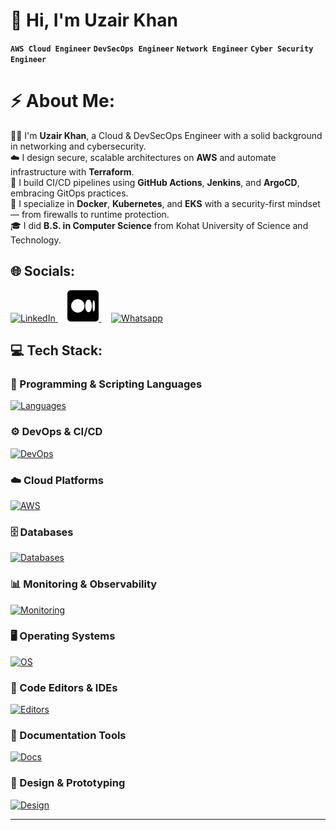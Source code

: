 # 👋 Hi, I'm Uzair Khan<br>
**`AWS Cloud Engineer`** **`DevSecOps Engineer`** **`Network Engineer`** **`Cyber Security Engineer`** <br>

# ⚡ About Me:
👨‍💻 I'm **Uzair Khan**, a Cloud & DevSecOps Engineer with a solid background in networking and cybersecurity.  
☁️ I design secure, scalable architectures on **AWS** and automate infrastructure with **Terraform**.  
🔁 I build CI/CD pipelines using **GitHub Actions**, **Jenkins**, and **ArgoCD**, embracing GitOps practices.  
🐳 I specialize in **Docker**, **Kubernetes**, and **EKS** with a security-first mindset — from firewalls to runtime protection.  
🎓 I did **B.S. in Computer Science** from Kohat University of Science and Technology.


## 🌐 Socials:
<p align="left">
  <a href="https://www.linkedin.com/in/iam-uzairkhan/" target="_blank">
    <img src="https://skillicons.dev/icons?i=linkedin&theme=light" alt="LinkedIn" width="50" />
  </a>
  &nbsp;&nbsp;&nbsp;
  <a href="https://medium.com/@uzairikhan2k2" target="_blank">
    <img src="https://raw.githubusercontent.com/UXHERI/UXHERI/main/Icons/medium.png" alt="Medium" width="50" />
  </a>
  &nbsp;&nbsp;&nbsp;
  <a href="https://wa.me/923239813769" target="_blank">
    <img src="https://github.com/UXHERI/skill-icons/blob/main/icons/whatsapp.png?raw=true" alt="Whatsapp" width="50" />
  </a>
</p>


## 💻 Tech Stack:

### 🧠 Programming & Scripting Languages  
[![Languages](https://skillicons.dev/icons?i=python,bash,powershell,cpp,html&theme=light)](https://skillicons.dev)

### ⚙️ DevOps & CI/CD  
[![DevOps](https://skillicons.dev/icons?i=kubernetes,docker,git,github,gitlab,githubactions,jenkins,terraform&theme=light)](https://skillicons.dev)

### ☁️ Cloud Platforms  
[![AWS](https://skillicons.dev/icons?i=aws&theme=light)](https://skillicons.dev)

### 🗄️ Databases  
[![Databases](https://skillicons.dev/icons?i=mysql,mongodb,postgres,dynamodb&theme=light)](https://skillicons.dev)

### 📊 Monitoring & Observability  
[![Monitoring](https://skillicons.dev/icons?i=prometheus,grafana&theme=light)](https://skillicons.dev)

### 🖥️ Operating Systems  
[![OS](https://skillicons.dev/icons?i=linux,kali,ubuntu,redhat,windows&theme=light)](https://skillicons.dev)

### 🧰 Code Editors & IDEs  
[![Editors](https://skillicons.dev/icons?i=vim,vscode&theme=light)](https://skillicons.dev)

### 📝 Documentation Tools  
[![Docs](https://skillicons.dev/icons?i=md,notion,obsidian,latex&theme=light)](https://skillicons.dev)

### 🎨 Design & Prototyping  
[![Design](https://skillicons.dev/icons?i=figma,ai,ps&theme=light)](https://skillicons.dev)

---
